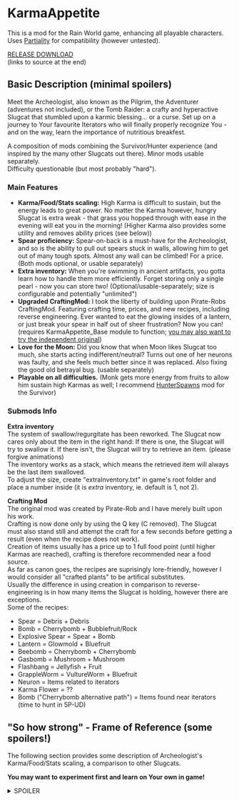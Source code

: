 # KarmaAppetite  
  
This is a mod for the Rain World game, enhancing all playable characters.  
Uses [Partiality](https://github.com/PartialityModding/PartialityLauncher) for compatibility (however untested).  
  
[RELEASE DOWNLOAD](https://github.com/Dark-Gran/KarmaAppetite/releases/tag/1.0)  
(links to source at the end)  
  
## Basic Description (minimal spoilers)  
  
Meet the Archeologist, also known as the Pilgrim, the Adventurer (adventures not included), or the Tomb Raider: a crafty and hyperactive Slugcat that stumbled upon a karmic blessing... or a curse. Set up on a journey to Your favourite Iterators who will finally properly recognize You - and on the way, learn the importance of nutritious breakfest.  
  
A composition of mods combining the Survivor/Hunter experience (and inspired by the many other Slugcats out there). Minor mods usable separately.  
Difficulty questionable (but most probably "hard").  
  
### Main Features  
- **Karma/Food/Stats scaling:** High Karma is difficult to sustain, but the energy leads to great power. No matter the Karma however, hungry Slugcat is extra weak - that grass you hopped through with ease in the evening will eat you in the morning!
(Higher Karma also provides some utility and removes ability prices (see below))
- **Spear proficiency:** Spear-on-back is a must-have for the Archeologist, and so is the ability to pull out spears stuck in walls, allowing him to get out of many tough spots. Almost any wall can be climbed! For a price. (Both mods optional, or usable separately)  
- **Extra inventory:** When you're swimming in ancient artifacts, you gotta learn how to handle them more efficiently. Forget storing only a single pearl - now you can store two! (Optional/usable-separately; size is configurable and potentially "unlimited")  
- **Upgraded CraftingMod:** I took the liberty of building upon Pirate-Robs CraftingMod. Featuring crafting time, prices, and new recipes, including reverse engineering. Ever wanted to eat the glowing insides of a lantern, or just break your spear in half out of sheer frustration? Now you can! (requires KarmaAppetite_Base module to function; [you may also want to try the independent original](https://drive.google.com/file/d/1Ncw1LacgQ2BIFJdovaphjtJKiaqBlaBs/view))  
- **Love for the Moon:** Did you know that when Moon likes Slugcat too much, she starts acting indifferent/neutral? Turns out one of her neurons was faulty, and she feels much better since it was replaced. Also fixing the good old betrayal bug. (usable separately)  
- **Playable on all difficulties.** (Monk gets more energy from fruits to allow him sustain high Karmas as well; I recommend [HunterSpawns](https://drive.google.com/file/d/1VlO82XQMyXaY79xhIF2rRuiWxUYStPFu/view) mod for the Survivor)  
  
### Submods Info  
**Extra inventory**  
The system of swallow/regurgitate has been reworked. The Slugcat now cares only about the item in the right hand: If there is one, the Slugcat will try to swallow it. If there isn't, the Slugcat will try to retrieve an item. (please forgive animations)  
The inventory works as a stack, which means the retrieved item will always be the last item swalloved.  
To adjust the size, create "extraInventory.txt" in game's root folder and place a number inside (it is _extra_ inventory, ie. default is 1, not 2).  
  
**Crafting Mod**  
The original mod was created by Pirate-Rob and I have merely built upon his work.  
Crafting is now done only by using the Q key (C removed). The Slugcat must also stand still and attempt the craft for a few seconds before getting a result (even when the recipe does not work).  
Creation of items usually has a price up to 1 full food point (until higher Karmas are reached), crafting is therefore recommended near a food source.  
As far as canon goes, the recipes are suprisingly lore-friendly, however I would consider all "crafted plants" to be artifical substitutes.  
Usually the difference in using creation in comparison to reverse-engineering is in how many items the Slugcat is holding, however there are exceptions.  
Some of the recipes:  
- Spear = Debris + Debris  
- Bomb = Cherrybomb + Bubblefruit/Rock  
- Explosive Spear = Spear + Bomb  
- Lantern = Glowmold + Bluefruit  
- Beebomb = Cherrybomb + Cherrybomb  
- Gasbomb = Mushroom + Mushroom  
- Flashbang = Jellyfish + Fruit  
- GrappleWorm = VultureWorm + Bluefruit  
- Neuron = Items related to iterators  
- Karma Flower = ??  
- Bomb ("Cherrybomb alternative path") = Items found near iterators (time to hunt in 5P-UD)  
  
  
## "So how strong" - Frame of Reference (some spoilers!)  
  
The following section provides some description of Archeologist's Karma/Food/Stats scaling, a comparison to other Slugcats.  

**You may want to experiment first and learn on Your own in game!**  
  
<details>  
  <summary>SPOILER</summary>  
  - All Slugcats now use quarter food points, and only the Monk gets full points from fruits (only the blue fruits).  
  - The appetite, based on _current_ Karma, ranges from half the Hunters to double. Something like that.  
  - The Slugcat no longer glows when it eats a neuron. Instead it gains glow on Karma 5, but only if it has at least 1 Food in its stomach.  
  - After reaching Karma 7, spear pull and crafting becomes free.  
  - Karma 10 doubles all stat bonuses.  
    
  **0 Food, Any Karma**: Slower than Monk and cannot properly throw a spear (body move must be executed in order to stuck it into anything, and the damage is low).  
  **Max Food, Karma 1**: +- Survivor  
  **Max Food, Karma 3**: Upgraded Survivor with some english on the spear.  
  **Max Food, Karma 5**: Hunter with multiplied damage on the spear.  
  **Max Food, Karma 10**: Dances with Martyr. (on Karma 10, all bonuses are doubled)  
</details>  
